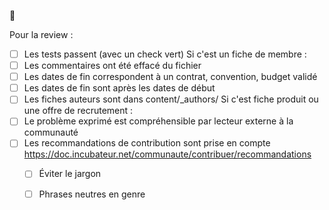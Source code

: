 🙂

Pour la review :
- [ ] Les tests passent (avec un check vert)
Si c'est un fiche de membre : 
- [ ] Les commentaires ont été effacé du fichier
- [ ] Les dates de fin correspondent à un contrat, convention, budget validé
- [ ] Les dates de fin sont après les dates de début
- [ ] Les fiches auteurs sont dans content/_authors/
Si c'est fiche produit ou une offre de recrutement : 
- [ ] Le problème exprimé est compréhensible par lecteur externe à la communauté
- [ ] Les recommandations de contribution sont prise en compte https://doc.incubateur.net/communaute/contribuer/recommandations
  - [ ] Éviter le jargon
  - [ ] Phrases neutres en genre
  

